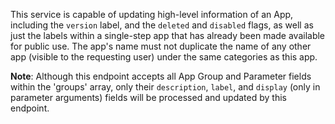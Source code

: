 This service is capable of updating high-level information of an App,
including the `version` label, and the `deleted` and `disabled` flags,
as well as just the labels within a single-step app that has already been made available for public use.
The app's name must not duplicate the name of any other app (visible to the requesting user)
under the same categories as this app.

**Note**: Although this endpoint accepts all App Group and Parameter fields within the 'groups' array,
only their `description`, `label`, and `display` (only in parameter arguments)
fields will be processed and updated by this endpoint.
